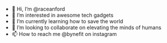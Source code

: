 - 👋 Hi, I’m @raceanford
- 👀 I’m interested in awesome tech gadgets
- 🌱 I’m currently learning how to save the world
- 💞️ I’m looking to collaborate on elevating the minds of humans
- 📫 How to reach me @bynefit on instagram

<!---
raceanford/raceanford is a ✨ special ✨ repository because its `README.md` (this file) appears on your GitHub profile.
You can click the Preview link to take a look at your changes.
--->
